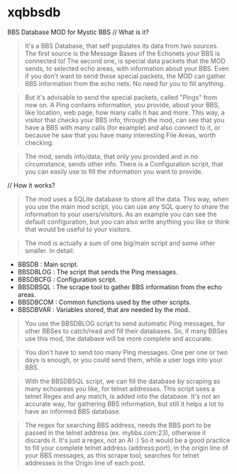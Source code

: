 # xqbbsdb
BBS Database MOD for Mystic BBS
 // What is it?
 
 > It's a BBS Database, that self populates its data from two sources. 
 The first source is the Message Bases of the Echonets your BBS is 
 connected to! The second one, is special data packets that the MOD 
 sends, to selected echo areas, with information about your BBS. Even 
 if you don't want to send these special packets, the MOD can gather 
 BBS information from the echo nets. No need for you to fill anything.
 
 > But it's advisable to send the special packets, called "Pings" from 
 now on. A Ping contains information, you provide, about your BBS, like 
 location, web page, how many calls it has and more. This way, a 
 visitor that checks your BBS info, through the mod, can see that you 
 have a BBS with many calls (for example) and also connect to it, or 
 because he saw that you have many interesting File Areas, worth 
 checking.
 
 > The mod, sends info/data, that only you provided and in no 
 circumstance, sends other info. There is a Configuration script, that 
 you can easily use to fill the information you want to provide.
 
 
 // How it works?
 
 > The mod uses a SQLite database to store all the data. This way, when 
 you use the main mod script, you can use any SQL query to share the 
 information to your users/visitors. As an example you can see the 
 default configuration, but you can also write anything you like or 
 think that would be useful to your visitors.
 
 > The mod is actually a sum of one big/main script and some other 
 smaller. In detail:
 
   - BBSDB    : Main script.
   - BBSDBLOG : The script that sends the Ping messages.
   - BBSDBCFG : Configuration script.
   - BBSDBSQL : The scrape tool to gather BBS information from the echo 
                areas.
   - BBSDBCOM : Common functions used by the other scripts.
   - BBSDBVAR : Variables stored, that are needed by the mod.
 
 > You use the BBSDBLOG script to send automatic Ping messages, for 
 other BBSes to catch/read and fill their databases. So, if many BBSes 
 use this mod, the database will be more complete and accurate.
 
 > You don't have to send too many Ping messages. One per one or two 
 days is enough, or you could send them, while a user logs into your 
 BBS.
 
 > With the BBSDBSQL script, we can fill the database by scraping as 
 many echoareas you like, for telnet addresses. This script uses a 
 telnet Regex and any match, is added into the database. It's not an 
 accurate way, for gathering BBS information, but still it helps a lot 
 to have an informed BBS database. 
 
 > The regex for searching BBS address, needs the BBS port to be passed 
 in the telnet address (ex. mybbs.com:23), otherwise it discards it. 
 It's just a regex, not an AI :) So it would be a good practice to fill 
 your complete telnet address (address:port), in the origin line of 
 your BBS messages, as this scrape tool, searches for telnet addresses 
 in the Origin line of each post.
